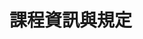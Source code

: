 # 課程資訊與規定

<!--
## 報名費

每階段第一次上課學員必須繳交新台幣一千元，否則視為放棄錄取資格。 

若學員於第一週上課退出，我們會退還 95% 的費用。於第二周退出，則退還 82.5%，但於第三周之後，將不會退還任何費用，這點請務必注意。

## 分數評量

本課程的分數共有考試成績、出席成績、作業成績三大部份，分別佔總成績 20%、10%、70%。作業分為每週勾選的練習題以及專案作業(大作業)，專案作業每個皆佔有一定的比重。

每階段中，學員不分理由皆有三次請假額度，請假一次佔 1 分。

**若該階段請假超過三次，或任一次上課無故缺席，不論其他成績，將失去獲得任何證書之資格。**

如欲請假，請務必填寫[請假表單](https://docs.google.com/forms/d/e/1FAIpQLSeJFQZrqH8FKLpsHEgUMRu8L5IVvBNJxFa1ZZz6Tb0xVGmZzg/viewform)

需要注意的是計算出來的原始分數並**不**對應到最終成績，最終成績（傑出結業／結業／參加／未達及格分數）將依照課程整體同學的表現狀況決定。

## 發問討論

本課程非常鼓勵學員發問與討論，我們有開設 Facebook 社團，請點擊上方選單欄。

為獎勵學員們發問與討論，在社團中只要有發問或是回答問題，我們都會有加分的獎勵。

另外，為了避免廣告免洗帳號及非學員入侵社團，我們會透過各位報名的名字審核進入社團的人。因此，若您的 Facebook 名稱跟報名時不相同，請填寫此張 [ID 對照表](https://docs.google.com/forms/d/e/1FAIpQLSeESVEOiMKoJ4hqKHc9PFr7Hu-cK0wiv8wcJYxaV4iJELZUJw/viewform)方便我們處理審核以及後續的加分獎勵

!-->
